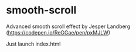 # smooth-scroll
Advanced smooth scroll effect by Jesper Landberg (https://codepen.io/ReGGae/pen/pxMJLW)

Just launch index.html
